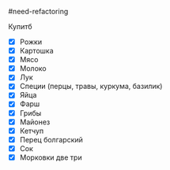 #need-refactoring 

Купитб
- [x] Рожки
- [x] Картошка
- [x] Мясо
- [x] Молоко
- [x] Лук
- [x] Специи (перцы, травы, куркума, базилик)
- [x] Яйца
- [x] Фарш
- [x] Грибы
- [x] Майонез
- [x] Кетчуп
- [x] Перец болгарский
- [x] Сок
- [x] Морковки две три
